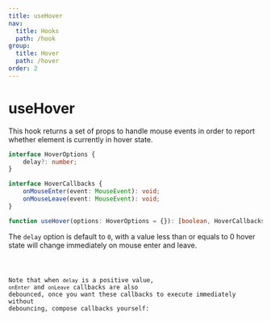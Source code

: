 ```yaml
---
title: useHover
nav:
  title: Hooks
  path: /hook
group:
  title: Hover
  path: /hover
order: 2
---
```


# useHover

This hook returns a set of props to handle mouse events in order to report whether element is currently in hover state.

```typescript
interface HoverOptions {
    delay?: number;
}

interface HoverCallbacks {
    onMouseEnter(event: MouseEvent): void;
    onMouseLeave(event: MouseEvent): void;
}

function useHover(options: HoverOptions = {}): [boolean, HoverCallbacks]
```

The `delay` option is default to `0`, with a value less than or equals to 0 hover state will change immediately on mouse enter and leave.

<code src='./demo/useHover.tsx'>

Note that when `delay` is a positive value, `onEnter` and `onLeave` callbacks are also debounced,
once you want these callbacks to execute immediately without debouncing, compose callbacks yourself:

<code src='./demo/useHover2.tsx'>
